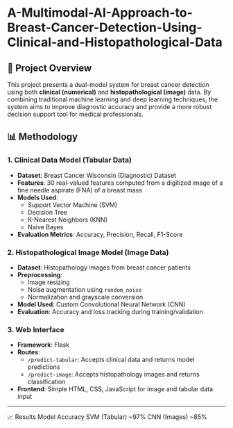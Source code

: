 # A-Multimodal-AI-Approach-to-Breast-Cancer-Detection-Using-Clinical-and-Histopathological-Data

## 🧠 Project Overview

This project presents a dual-model system for breast cancer detection using both **clinical (numerical)** and **histopathological (image)** data. By combining traditional machine learning and deep learning techniques, the system aims to improve diagnostic accuracy and provide a more robust decision support tool for medical professionals.

## 📊 Methodology

### 1. Clinical Data Model (Tabular Data)
- **Dataset**: Breast Cancer Wisconsin (Diagnostic) Dataset
- **Features**: 30 real-valued features computed from a digitized image of a fine needle aspirate (FNA) of a breast mass
- **Models Used**: 
  - Support Vector Machine (SVM)
  - Decision Tree
  - K-Nearest Neighbors (KNN)
  - Naive Bayes
- **Evaluation Metrics**: Accuracy, Precision, Recall, F1-Score

### 2. Histopathological Image Model (Image Data)
- **Dataset**: Histopathology images from breast cancer patients
- **Preprocessing**: 
  - Image resizing
  - Noise augmentation using `random_noise`
  - Normalization and grayscale conversion
- **Model Used**: Custom Convolutional Neural Network (CNN)
- **Evaluation**: Accuracy and loss tracking during training/validation

### 3. Web Interface
- **Framework**: Flask
- **Routes**:
  - `/predict-tabular`: Accepts clinical data and returns model predictions
  - `/predict-image`: Accepts histopathology images and returns classification
- **Frontend**: Simple HTML, CSS, JavaScript for image and tabular data input

---
📈 Results
Model	Accuracy
SVM (Tabular)	~97%
CNN (Images)	~85%


